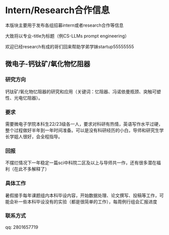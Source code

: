 # Intern/Research合作信息

本版块主要用于发布各组招募intern或者research合作等信息

大致将以专业-title为标题（例CS-LLMs prompt engineering）

欢迎已经research有成的哥们回来帮助学弟学妹startup55555555



## 微电子-钙钛矿/氧化物忆阻器

### 研究方向

钙钛矿/氧化物忆阻器的研究和应用（关键词：忆阻器、冯诺依曼瓶颈、突触可塑性、光电忆阻器）。

### 要求

需要微电子学院本科生22/23级各一人，要求对科研有热情，英语写作水平过硬，整个过程做好半年到一年时间准备。可以是没有科研经历的小白，导师和研究生学长学姐人很好，会全程指导。

### 回报

不摆烂情况下一年稳定一篇sci中科院二区及以上与导师共一作，还有很多潜在福利（在此不多解释了）

### 具体工作

暑假接手每年课题组内本科毕设内容，开始数据处理、论文撰写、投稿等工作，可能会补一些本科毕设没有的实验（都是很简单的工作），每周例行组会汇报进度

### 联系方式

qq: 2801657719